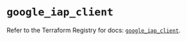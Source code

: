 # `google_iap_client`

Refer to the Terraform Registry for docs: [`google_iap_client`](https://registry.terraform.io/providers/hashicorp/google-beta/5.24.0/docs/resources/google_iap_client).
